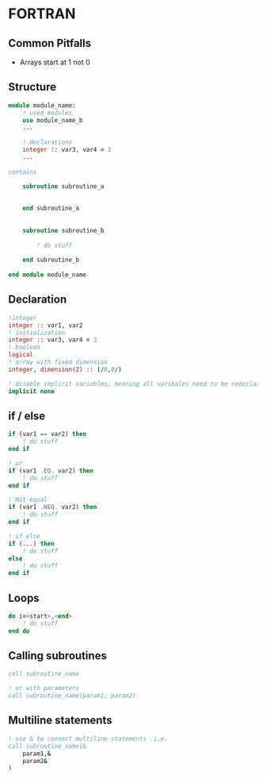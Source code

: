 # FORTRAN

## Common Pitfalls

- Arrays start at 1 not 0



## Structure

````fortran
module module_name:
	! used modules
	use module_name_b
	...
	
	! declarations
	integer :: var3, var4 = 3
	...
	
contains

	subroutine subroutine_a
	
		
	end subroutine_a
		
	
	subroutine subroutine_b
	
		! do stuff
		
	end subroutine_b
	
end module module_name
````



## Declaration

````fortran
!integer
integer :: var1, var2
! initialization
integer :: var3, var4 = 3
! boolean
logical
! array with fixed dimension
integer, dimension(2) :: (/0,0/)

! disable implicit variables, meaning all varibales need to be redeclared
implicit none
````



## if / else

```fortran
if (var1 == var2) then 
	! do stuff
end if

! or
if (var1 .EQ. var2) then
	! do stuff
end if

! Not equal
if (var1 .NEQ. var2) then
	! do stuff
end if

! if else
if (...) then
	! do stuff
else
	! do stuff
end if
```


## Loops

````fortran
do i=<start>,<end>
	! do stuff
end do
````



## Calling subroutines

````fortran
call subroutine_name

! or with parameters
call subroutine_name(param1, param2)
````



## Multiline statements

````fortran
! use & to connect multiline statements .i.e.
call subroutine_name(&
	param1,&
	param2&
)
````

